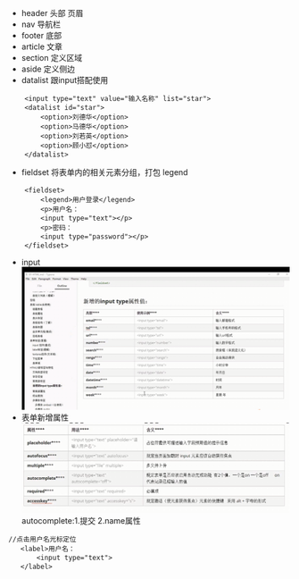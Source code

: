 * header 头部 页眉
* nav 导航栏
* footer 底部
* article 文章
* section 定义区域
* aside 定义侧边
* datalist 跟input搭配使用
```
    <input type="text" value="输入名称" list="star">
    <datalist id="star">
        <option>刘德华</option>
        <option>马德华</option>
        <option>刘若英</option>
        <option>顾小怼</option>
    </datalist>
```
* fieldset 将表单内的相关元素分组，打包 legend
```
    <fieldset>
        <legend>用户登录</legend>
        <p>用户名：
        <input type="text"></p>
        <p>密码：
        <input type="password"></p>
    </fieldset>
```
* input
![avatar](img/input新增.png)  
* 表单新增属性
![avatar](img/input属性.png)  
 autocomplete:1.提交 2.name属性
 ```
 //点击用户名光标定位
    <label>用户名：
        <input type="text">
    </label>
 ```